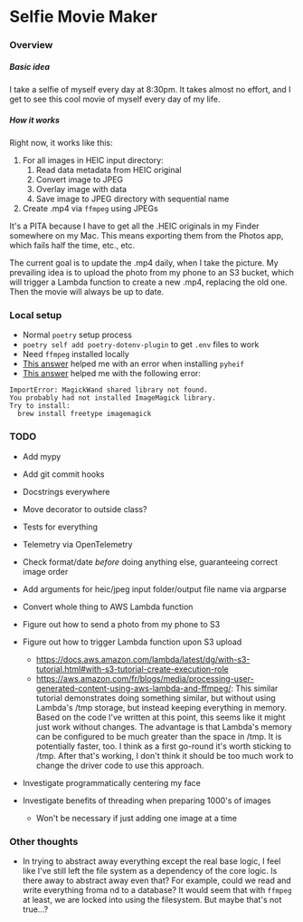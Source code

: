 # Selfie Movie Maker

### Overview

##### Basic idea

I take a selfie of myself every day at 8:30pm. It takes almost no effort, and I get to see this cool movie of myself every day of my life.

##### How it works

Right now, it works like this:

1. For all images in HEIC input directory:
   1. Read data metadata from HEIC original
   2. Convert image to JPEG
   3. Overlay image with data
   4. Save image to JPEG directory with sequential name
2. Create .mp4 via `ffmpeg` using JPEGs

It's a PITA because I have to get all the .HEIC
originals in my Finder somewhere on my Mac. This means exporting them from the Photos app, which fails half the time, etc., etc.

The current goal is to update the .mp4 daily, when I take the picture. My prevailing idea is to upload the photo from my phone to an S3 bucket, which will trigger a Lambda function to create a new .mp4, replacing the old one. Then the movie will always be up to date.

### Local setup

- Normal `poetry` setup process
- `poetry self add poetry-dotenv-plugin` to get `.env` files to work
- Need `ffmpeg` installed locally
- [This answer](https://stackoverflow.com/a/67076373/3801865) helped me with an error when installing `pyheif`
- [This answer](https://stackoverflow.com/a/41772062/3801865) helped me with the following error:

```
ImportError: MagickWand shared library not found.
You probably had not installed ImageMagick library.
Try to install:
  brew install freetype imagemagick
```

### TODO

- Add mypy
- Add git commit hooks
- Docstrings everywhere
- Move decorator to outside class?
- Tests for everything
- Telemetry via OpenTelemetry

- Check format/date _before_ doing anything else, guaranteeing correct image order
- Add arguments for heic/jpeg input folder/output file name via argparse
- Convert whole thing to AWS Lambda function
- Figure out how to send a photo from my phone to S3
- Figure out how to trigger Lambda function upon S3 upload
  - https://docs.aws.amazon.com/lambda/latest/dg/with-s3-tutorial.html#with-s3-tutorial-create-execution-role
  - https://aws.amazon.com/fr/blogs/media/processing-user-generated-content-using-aws-lambda-and-ffmpeg/: This similar tutorial demonstrates doing something similar, but without using Lambda's /tmp storage, but instead keeping everything in memory. Based on the code I've written at this point, this seems like it might just work without changes. The advantage is that Lambda's memory can be configured to be much greater than the space in /tmp. It is potentially faster, too. I think as a first go-round it's worth sticking to /tmp. After that's working, I don't think it should be too much work to change the driver code to use this approach.
- Investigate programmatically centering my face
- Investigate benefits of threading when preparing 1000's of images
  - Won't be necessary if just adding one image at a time

### Other thoughts

- In trying to abstract away everything except the real base logic, I feel like I've still left the file system as a dependency of the core logic. Is there away to abstract away even that? For example, could we read and write everything froma nd to a database? It would seem that with `ffmpeg` at least, we are locked into using the filesystem. But maybe that's not true...?

